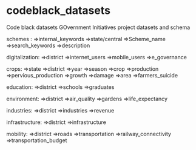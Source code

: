 # codeblack_datasets
Code black datasets GOvernment Initiatives project
datasets and schema

schemes :
	=>internal_keywords
	=>state/central
	=>Scheme_name
	=>search_keywords
	=>description


digitalization: 
	=>district
	=>internet_users
	=>mobile_users
	=>e_governance

crops:
	=>state
	=>district
	=>year
	=>season
	=>crop
	=>production
	=>pervious_production
	=>growth
	=>damage
	=>area
	=>farmers_suicide

education:
	=>district
	=>schools
	=>graduates

environment:
	=>district
	=>air_quality
	=>gardens
	=>life_expectancy

industries:
	=>district
	=>industries
	=>revenue

infrastructure:
	=>district
	=>infrastructure

mobility:
	=>district
	=>roads
	=>transportation
	=>railway_connectivity
	=>transportation_budget


